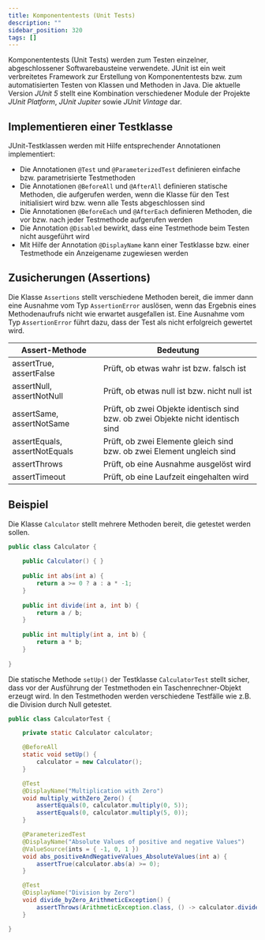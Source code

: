 ```yaml
---
title: Komponententests (Unit Tests)
description: ""
sidebar_position: 320
tags: []
---
```


Komponententests (Unit Tests) werden zum Testen einzelner, abgeschlossener Softwarebausteine verwendete. JUnit ist ein weit verbreitetes Framework zur Erstellung von Komponententests bzw. zum automatisierten Testen von Klassen und Methoden in Java. Die aktuelle 
Version _JUnit 5_ stellt eine Kombination verschiedener Module der Projekte _JUnit Platform_, _JUnit Jupiter_ sowie _JUnit Vintage_ dar.

## Implementieren einer Testklasse
JUnit-Testklassen werden mit Hilfe entsprechender Annotationen implementiert:
- Die Annotationen `@Test` und `@ParameterizedTest` definieren einfache bzw. parametrisierte Testmethoden
- Die Annotationen `@BeforeAll` und `@AfterAll` definieren statische Methoden, die aufgerufen werden, wenn die Klasse für den Test initialisiert wird bzw. wenn alle Tests abgeschlossen sind
- Die Annotationen `@BeforeEach` und `@AfterEach` definieren Methoden, die vor bzw. nach jeder Testmethode aufgerufen werden
- Die Annotation `@Disabled` bewirkt, dass eine Testmethode beim Testen nicht ausgeführt wird
- Mit Hilfe der Annotation `@DisplayName` kann einer Testklasse bzw. einer Testmethode ein Anzeigename zugewiesen werden

## Zusicherungen (Assertions)
Die Klasse `Assertions` stellt verschiedene Methoden bereit, die immer dann eine Ausnahme vom Typ `AssertionError` auslösen, wenn das Ergebnis eines Methodenaufrufs nicht wie erwartet ausgefallen ist. Eine Ausnahme vom Typ `AssertionError` führt dazu, dass der Test als nicht erfolgreich gewertet wird.

| Assert-Methode                | Bedeutung                                                                       |
| ----------------------------- | ------------------------------------------------------------------------------- |
| assertTrue, assertFalse       | Prüft, ob etwas wahr ist bzw. falsch ist                                        |
| assertNull, assertNotNull     | Prüft, ob etwas null ist bzw. nicht null ist                                    |
| assertSame, assertNotSame     | Prüft, ob zwei Objekte identisch sind bzw. ob zwei Objekte nicht identisch sind |
| assertEquals, assertNotEquals | Prüft, ob zwei Elemente gleich sind bzw. ob zwei Element ungleich sind          |
| assertThrows                  | Prüft, ob eine Ausnahme ausgelöst wird                                          |
| assertTimeout                 | Prüft, ob eine Laufzeit eingehalten wird                                        |

## Beispiel
Die Klasse `Calculator` stellt mehrere Methoden bereit, die getestet werden sollen.

```java
public class Calculator {
 
    public Calculator() { }
    
    public int abs(int a) {
        return a >= 0 ? a : a * -1;
    }
    
    public int divide(int a, int b) {
        return a / b;
    }
    
    public int multiply(int a, int b) {
        return a * b;
    }
    
}
```

Die statische Methode `setUp()` der Testklasse `CalculatorTest` stellt sicher, dass vor der Ausführung der Testmethoden ein Taschenrechner-Objekt erzeugt wird. In den Testmethoden werden verschiedene Testfälle wie z.B. die Division durch Null getestet.

```java
public class CalculatorTest {

    private static Calculator calculator;

    @BeforeAll
    static void setUp() {
        calculator = new Calculator();
    }

    @Test
    @DisplayName("Multiplication with Zero")
    void multiply_withZero_Zero() {
        assertEquals(0, calculator.multiply(0, 5));
        assertEquals(0, calculator.multiply(5, 0));
    }

    @ParameterizedTest
    @DisplayName("Absolute Values of positive and negative Values")
    @ValueSource(ints = { -1, 0, 1 })
    void abs_positiveAndNegativeValues_AbsoluteValues(int a) {
        assertTrue(calculator.abs(a) >= 0);
    }

    @Test
    @DisplayName("Division by Zero")
    void divide_byZero_ArithmeticException() {
        assertThrows(ArithmeticException.class, () -> calculator.divide(5, 0));
    }

}
``` 

